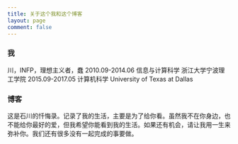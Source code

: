 ```yaml
---
title: 关于这个我和这个博客
layout: page
comment: false
---
```


### 我
川，INFP，理想主义者，蠢
2010.09-2014.06 信息与计算科学 浙江大学宁波理工学院
2015.09-2017.05 计算机科学 University of Texas at Dallas

### 博客
这是石川的忏悔录。记录了我的生活，主要是为了给你看。虽然我不在你身边，也不能给你最好的爱，但我希望你能看到我的生活。如果还有机会，请让我用一生来弥补你。我们还有很多没有一起完成的事要做。

